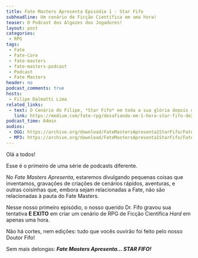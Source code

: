 ```yaml
---
title: Fate Masters Apresenta Episódio 1 - Star Fifo
subheadline: Um cenário de Ficção Científica em uma hora!
teaser: O Podcast dos Algozes dos Jogadores!
layout: post
categories:
 - RPG
tags:
 - Fate
 - Fate-Core
 - fate-masters
 - fate-masters-podcast
 - Podcast
 - Fate Masters
header: no
podcast_comments: true 
hosts:
 - Filipe Dalmatti Lima
related_links:
 - text: O Cenário do Filipe, *Star Fifo* em toda a sua glória depois de uma hora!
   link: https://medium.com/fate-rpg/desafiando-em-1-hora-star-fifo-de2bef608d3c
podcast_time: 64min
audios:
 - OGG: https://archive.org/download/FateMastersApresenta1StarFifo/FateMastersApresenta%231-StarFifo.ogg
 - MP3: https://archive.org/download/FateMastersApresenta1StarFifo/FateMastersApresenta%231-StarFifo.mp3
---
```


Olá a todos!

Esse é o primeiro de uma série de podcasts diferente.

No *Fate Masters Apresenta*,  estaremos divulgando pequenas coisas que
inventamos, gravações  de criações  de cenários rápidos,  aventuras, e
outras  coisinhas  que, embora  sejam  relacionadas  a Fate,  não  são
relacionadas à pauta do Fate Masters.

Nesse nosso  primeiro episódio,  o nosso querido  Dr. Fifo  gravou sua
tentativa **E EXITO** em criar um  cenário de RPG de Ficção Científica
*Hard* em apenas uma hora. 

Não há  cortes, nem  edições: tudo  que vocês  ouvirão foi  feito pelo
nosso Doutor Fifo!

Sem mais delongas: **_Fate Masters Apresenta... STAR FIFO!_**

